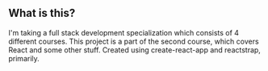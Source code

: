 ## What is this? 

I'm taking a full stack development specialization which consists of 4 different courses. 
This project is a part of the second course, which covers React and some other stuff. 
Created using create-react-app and reactstrap, primarily. 